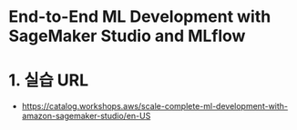 # End-to-End ML Development with SageMaker Studio and MLflow

# 1. 실습 URL 
- https://catalog.workshops.aws/scale-complete-ml-development-with-amazon-sagemaker-studio/en-US
